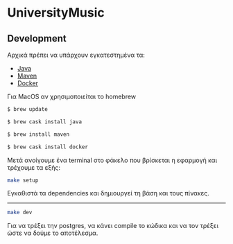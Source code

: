 # UniversityMusic

## Development

Αρχικά πρέπει να υπάρχουν εγκατεστημένα τα:
- [Java](https://www.java.com/en/download/help/index_installing.html)
- [Maven](http://maven.apache.org/)
- [Docker](https://www.docker.com/get-started)

Για MacOS αν χρησιμοποιείται το homebrew

```sh
$ brew update

$ brew cask install java

$ brew install maven

$ brew cask install docker
```

Μετά ανοίγουμε ένα terminal στο φάκελο που βρίσκεται η εφαρμογή και τρέχουμε τα εξής:


```sh
make setup
```

Εγκαθιστά τα dependencies και δημιουργεί τη βάση και τους πίνακες. 

---

```sh
make dev
```

Για να τρέξει την postgres, να κάνει compile το κώδικα και να τον τρέξει ώστε να δούμε το αποτέλεσμα.
